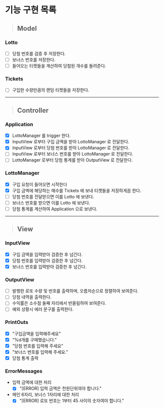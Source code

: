 # 기능 구현 목록
> ## Model

### Lotto
- [ ] 당첨 번호를 검증 후 저장한다.
- [ ] 보너스 번호를 저장한다.
- [ ] 들어오는 티켓들을 계산하여 당첨된 개수를 돌려준다.
### Tickets
- [ ] 구입한 수량만큼의 랜덤 티켓들을 저장한다.

------------------------------------------------------------
> ## Controller

### Application
- [x] LottoManager 를 trigger 한다.
- [x] InputView 로부터 구입 금액을 받아 LottoManager 로 전달한다.
- [x] InputView 로부터 당첨 번호를 받아 LottoManager 로 전달한다.
- [ ] InputView 로부터 보너스 번호를 받아 LottoManager 로 전달한다.
- [ ] LottoManager 로부터 당첨 통계를 받아 OutputView 로 전달한다.

### LottoManager
- [x] 구입 요청이 들어오면 시작한다
- [x] 구입 금액에 해당하는 매수를 Tickets 에 보내 티켓들을 저장하게끔 한다.
- [ ] 당첨 번호를 전달받으면 이를 Lotto 에 보낸다.
- [ ] 보너스 번호를 받으면 이를 Lotto 에 보낸다.
- [ ] 당첨 통계를 계산하여 Application 으로 보낸다.

------------------------------------------------------------
> ## View

### InputView
- [x] 구입 금액을 입력받아 검증한 후 넘긴다.
- [x] 당첨 번호를 입력받아 검증한 후 넘긴다.
- [x] 보너스 번호를 입력받아 검증한 후 넘긴다.
### OutputView
- [ ] 발행한 로또 수량 및 번호를 출력하며, 오름차순으로 정렬하여 보여준다.
- [ ] 당첨 내역을 출력한다.
- [ ] 수익률은 소수점 둘째 자리에서 반올림하여 보여준다.
- [ ] 예외 상황시 에러 문구를 출력한다.
### PrintOuts
- [x] "구입금액을 입력해주세요"
- [x] "%d개를 구매했습니다."
- [x] "당첨 번호를 입력해 주세요"
- [x] "보너스 번호를 입력해 주세요."
- [x] 당첨 통계 출력
### ErrorMessages
- 입력 금액에 대한 처리
  - [x] "[ERROR] 입력 금액은 천원단위여야 합니다."
- 메인 6자리, 보너스 1자리에 대한 처리
  - [x] "[ERROR] 로또 번호는 1부터 45 사이의 숫자여야 합니다."